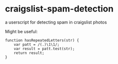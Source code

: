 # craigslist-spam-detection

a userscript for detecting spam in craigslist photos

Might be useful:
```
function hasRepeatedLetters(str) {
    var patt = /(.)\1\1/;
    var result = patt.test(str);
    return result;
}
```
